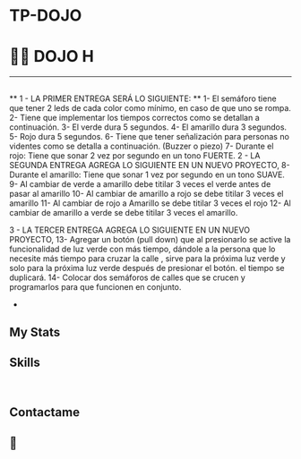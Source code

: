 # TP-DOJO

# 🧑‍💻 DOJO H 

---

## 

** 1 - LA PRIMER  ENTREGA SERÁ LO SIGUIENTE: ** 
1- El semáforo tiene que tener 2 leds de cada color como mínimo, en caso de que uno se  rompa. 
2- Tiene que implementar los tiempos correctos como se detallan a continuación. 3- El verde dura 5 segundos. 
4- El amarillo dura 3 segundos. 
5- Rojo dura 5 segundos. 
6- Tiene que tener señalización para personas no videntes como se detalla a  continuación. (Buzzer o piezo)
7- Durante el rojo: Tiene que sonar 2 vez por segundo en un tono FUERTE. 
2 - LA SEGUNDA ENTREGA AGREGA LO SIGUIENTE EN UN NUEVO PROYECTO, 
8-  Durante el amarillo: Tiene que sonar 1 vez por segundo en un tono SUAVE. 
9- Al cambiar de verde a amarillo debe titilar 3 veces el verde antes de pasar al amarillo
10- Al cambiar de amarillo a rojo se debe titilar 3 veces el amarillo
11- Al cambiar de rojo a Amarillo se debe titilar 3 veces el rojo
12- Al cambiar de amarillo a verde se debe titilar 3 veces el amarillo.

3 - LA TERCER ENTREGA AGREGA LO SIGUIENTE EN UN NUEVO PROYECTO, 
13-  Agregar un botón (pull down) que al presionarlo se active la funcionalidad de luz verde con más tiempo, dándole a la persona que lo necesite más tiempo para cruzar la calle , sirve para la próxima luz verde y solo para la próxima luz verde después de presionar el botón. el tiempo se duplicará. 
14-  Colocar dos semáforos de calles que se crucen  y programarlos para que funcionen en conjunto.

- 

## My Stats 

## Skills

<br>

## Contactame


## 👀 


